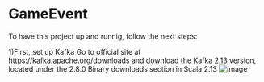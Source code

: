 # GameEvent

To have this project up and runnig, follow the next steps:

1)First, set up Kafka 
	Go to official site at https://kafka.apache.org/downloads and download the Kafka 2.13 version, located under the 2.8.0 Binary downloads section in Scala 2.13
	![image](https://user-images.githubusercontent.com/78396172/115454395-5a08ac80-a1e6-11eb-89d1-01c1e4dcaed2.png)
